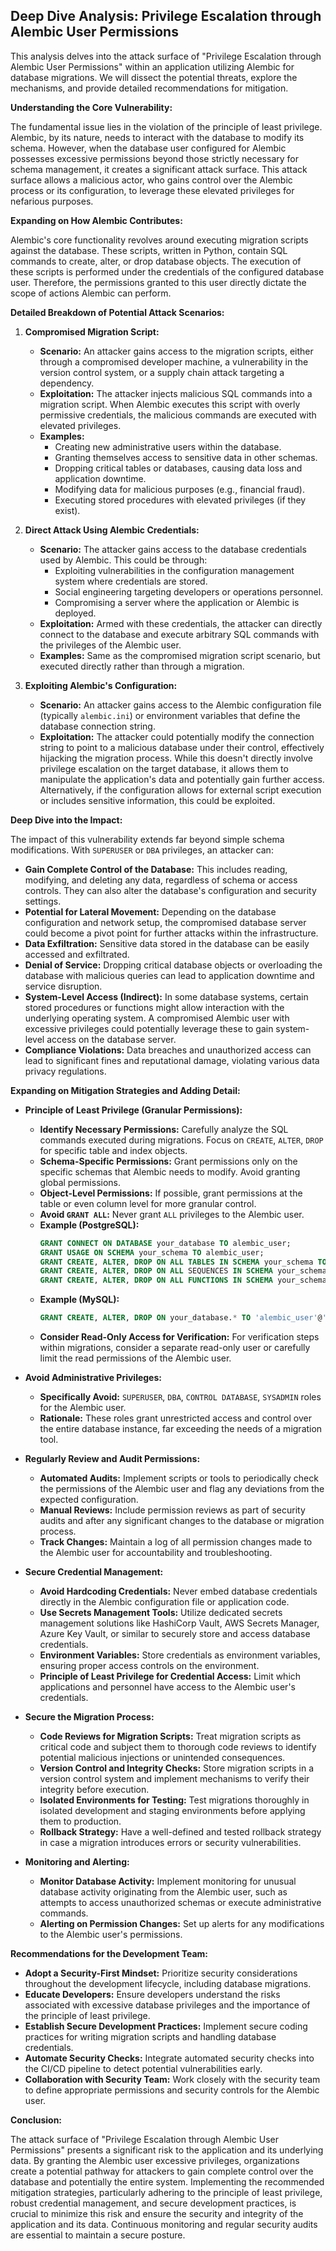 ## Deep Dive Analysis: Privilege Escalation through Alembic User Permissions

This analysis delves into the attack surface of "Privilege Escalation through Alembic User Permissions" within an application utilizing Alembic for database migrations. We will dissect the potential threats, explore the mechanisms, and provide detailed recommendations for mitigation.

**Understanding the Core Vulnerability:**

The fundamental issue lies in the violation of the principle of least privilege. Alembic, by its nature, needs to interact with the database to modify its schema. However, when the database user configured for Alembic possesses excessive permissions beyond those strictly necessary for schema management, it creates a significant attack surface. This attack surface allows a malicious actor, who gains control over the Alembic process or its configuration, to leverage these elevated privileges for nefarious purposes.

**Expanding on How Alembic Contributes:**

Alembic's core functionality revolves around executing migration scripts against the database. These scripts, written in Python, contain SQL commands to create, alter, or drop database objects. The execution of these scripts is performed under the credentials of the configured database user. Therefore, the permissions granted to this user directly dictate the scope of actions Alembic can perform.

**Detailed Breakdown of Potential Attack Scenarios:**

1. **Compromised Migration Script:**
    * **Scenario:** An attacker gains access to the migration scripts, either through a compromised developer machine, a vulnerability in the version control system, or a supply chain attack targeting a dependency.
    * **Exploitation:** The attacker injects malicious SQL commands into a migration script. When Alembic executes this script with overly permissive credentials, the malicious commands are executed with elevated privileges.
    * **Examples:**
        * Creating new administrative users within the database.
        * Granting themselves access to sensitive data in other schemas.
        * Dropping critical tables or databases, causing data loss and application downtime.
        * Modifying data for malicious purposes (e.g., financial fraud).
        * Executing stored procedures with elevated privileges (if they exist).

2. **Direct Attack Using Alembic Credentials:**
    * **Scenario:** The attacker gains access to the database credentials used by Alembic. This could be through:
        * Exploiting vulnerabilities in the configuration management system where credentials are stored.
        * Social engineering targeting developers or operations personnel.
        * Compromising a server where the application or Alembic is deployed.
    * **Exploitation:** Armed with these credentials, the attacker can directly connect to the database and execute arbitrary SQL commands with the privileges of the Alembic user.
    * **Examples:** Same as the compromised migration script scenario, but executed directly rather than through a migration.

3. **Exploiting Alembic's Configuration:**
    * **Scenario:** An attacker gains access to the Alembic configuration file (typically `alembic.ini`) or environment variables that define the database connection string.
    * **Exploitation:** The attacker could potentially modify the connection string to point to a malicious database under their control, effectively hijacking the migration process. While this doesn't directly involve privilege escalation on the target database, it allows them to manipulate the application's data and potentially gain further access. Alternatively, if the configuration allows for external script execution or includes sensitive information, this could be exploited.

**Deep Dive into the Impact:**

The impact of this vulnerability extends far beyond simple schema modifications. With `SUPERUSER` or `DBA` privileges, an attacker can:

* **Gain Complete Control of the Database:**  This includes reading, modifying, and deleting any data, regardless of schema or access controls. They can also alter the database's configuration and security settings.
* **Potential for Lateral Movement:** Depending on the database configuration and network setup, the compromised database server could become a pivot point for further attacks within the infrastructure.
* **Data Exfiltration:** Sensitive data stored in the database can be easily accessed and exfiltrated.
* **Denial of Service:**  Dropping critical database objects or overloading the database with malicious queries can lead to application downtime and service disruption.
* **System-Level Access (Indirect):** In some database systems, certain stored procedures or functions might allow interaction with the underlying operating system. A compromised Alembic user with excessive privileges could potentially leverage these to gain system-level access on the database server.
* **Compliance Violations:**  Data breaches and unauthorized access can lead to significant fines and reputational damage, violating various data privacy regulations.

**Expanding on Mitigation Strategies and Adding Detail:**

* **Principle of Least Privilege (Granular Permissions):**
    * **Identify Necessary Permissions:**  Carefully analyze the SQL commands executed during migrations. Focus on `CREATE`, `ALTER`, `DROP` for specific table and index objects.
    * **Schema-Specific Permissions:** Grant permissions only on the specific schemas that Alembic needs to modify. Avoid granting global permissions.
    * **Object-Level Permissions:** If possible, grant permissions at the table or even column level for more granular control.
    * **Avoid `GRANT ALL`:** Never grant `ALL` privileges to the Alembic user.
    * **Example (PostgreSQL):**
        ```sql
        GRANT CONNECT ON DATABASE your_database TO alembic_user;
        GRANT USAGE ON SCHEMA your_schema TO alembic_user;
        GRANT CREATE, ALTER, DROP ON ALL TABLES IN SCHEMA your_schema TO alembic_user;
        GRANT CREATE, ALTER, DROP ON ALL SEQUENCES IN SCHEMA your_schema TO alembic_user;
        GRANT CREATE, ALTER, DROP ON ALL FUNCTIONS IN SCHEMA your_schema TO alembic_user;
        ```
    * **Example (MySQL):**
        ```sql
        GRANT CREATE, ALTER, DROP ON your_database.* TO 'alembic_user'@'localhost';
        ```
    * **Consider Read-Only Access for Verification:**  For verification steps within migrations, consider a separate read-only user or carefully limit the read permissions of the Alembic user.

* **Avoid Administrative Privileges:**
    * **Specifically Avoid:** `SUPERUSER`, `DBA`, `CONTROL DATABASE`, `SYSADMIN` roles for the Alembic user.
    * **Rationale:** These roles grant unrestricted access and control over the entire database instance, far exceeding the needs of a migration tool.

* **Regularly Review and Audit Permissions:**
    * **Automated Audits:** Implement scripts or tools to periodically check the permissions of the Alembic user and flag any deviations from the expected configuration.
    * **Manual Reviews:**  Include permission reviews as part of security audits and after any significant changes to the database or migration process.
    * **Track Changes:**  Maintain a log of all permission changes made to the Alembic user for accountability and troubleshooting.

* **Secure Credential Management:**
    * **Avoid Hardcoding Credentials:** Never embed database credentials directly in the Alembic configuration file or application code.
    * **Use Secrets Management Tools:** Utilize dedicated secrets management solutions like HashiCorp Vault, AWS Secrets Manager, Azure Key Vault, or similar to securely store and access database credentials.
    * **Environment Variables:**  Store credentials as environment variables, ensuring proper access controls on the environment.
    * **Principle of Least Privilege for Credential Access:** Limit which applications and personnel have access to the Alembic user's credentials.

* **Secure the Migration Process:**
    * **Code Reviews for Migration Scripts:**  Treat migration scripts as critical code and subject them to thorough code reviews to identify potential malicious injections or unintended consequences.
    * **Version Control and Integrity Checks:**  Store migration scripts in a version control system and implement mechanisms to verify their integrity before execution.
    * **Isolated Environments for Testing:**  Test migrations thoroughly in isolated development and staging environments before applying them to production.
    * **Rollback Strategy:** Have a well-defined and tested rollback strategy in case a migration introduces errors or security vulnerabilities.

* **Monitoring and Alerting:**
    * **Monitor Database Activity:** Implement monitoring for unusual database activity originating from the Alembic user, such as attempts to access unauthorized schemas or execute administrative commands.
    * **Alerting on Permission Changes:** Set up alerts for any modifications to the Alembic user's permissions.

**Recommendations for the Development Team:**

* **Adopt a Security-First Mindset:**  Prioritize security considerations throughout the development lifecycle, including database migrations.
* **Educate Developers:** Ensure developers understand the risks associated with excessive database privileges and the importance of the principle of least privilege.
* **Establish Secure Development Practices:** Implement secure coding practices for writing migration scripts and handling database credentials.
* **Automate Security Checks:** Integrate automated security checks into the CI/CD pipeline to detect potential vulnerabilities early.
* **Collaboration with Security Team:** Work closely with the security team to define appropriate permissions and security controls for the Alembic user.

**Conclusion:**

The attack surface of "Privilege Escalation through Alembic User Permissions" presents a significant risk to the application and its underlying data. By granting the Alembic user excessive privileges, organizations create a potential pathway for attackers to gain complete control over the database and potentially the entire system. Implementing the recommended mitigation strategies, particularly adhering to the principle of least privilege, robust credential management, and secure development practices, is crucial to minimize this risk and ensure the security and integrity of the application and its data. Continuous monitoring and regular security audits are essential to maintain a secure posture.
